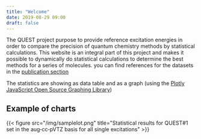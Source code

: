 ```yaml
---
title: "Welcome"
date: 2019-08-29 09:00
draft: false
---
```


The QUEST project purpose to provide reference excitation energies in order to compare the precision of quantum chemistry methods by statistical calculations. This website is an integral part of this project and makes it possible to dynamically do statistical calculations to determine the best methods for a series of molecules. you can find references for the datasets in the [publication section](publications)

The statistics are showing as data table and as a graph (using the [Plotly JavaScript Open Source Graphing Library](https://plotly.com/javascript))

## Example of charts
{{< figure src="/img/samplelot.png" title="Statistical results for QUEST#1 set in the aug‑cc‑pVTZ basis for all single excitations" >}}



